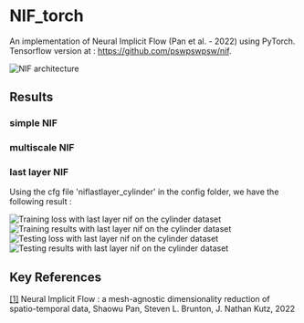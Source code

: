 # NIF_torch
An implementation of Neural Implicit Flow (Pan et al. - 2022) using PyTorch.
Tensorflow version at :  https://github.com/pswpswpsw/nif.  

![NIF architecture](https://github.com/2ailesB/nif_torch/img/NIF.jpg?raw=true)

## Results
### simple NIF


### multiscale NIF

### last layer NIF
Using the cfg file 'niflastlayer_cylinder' in the config folder, we have the following result :

![Training loss with last layer nif on the cylinder dataset](https://github.com/2ailesB/nif_torch/img/cyl_train_loss.jpg?raw=true)
![Training results with last layer nif on the cylinder dataset](https://github.com/2ailesB/nif_torch/img/cyl_vis_train.jpg?raw=true)
![Testing loss with last layer nif on the cylinder dataset](https://github.com/2ailesB/nif_torch/img/cyl_test_loss.jpg?raw=true)
![Testing results with last layer nif on the cylinder dataset](https://github.com/2ailesB/nif_torch/img/cyl_vis_test.jpg?raw=true)

## Key References
<a id="1" href="https://arxiv.org/abs/2204.03216">[1]</a> Neural Implicit Flow : a mesh-agnostic dimensionality reduction of spatio-temporal data, Shaowu Pan, Steven L. Brunton, J. Nathan Kutz,  2022  